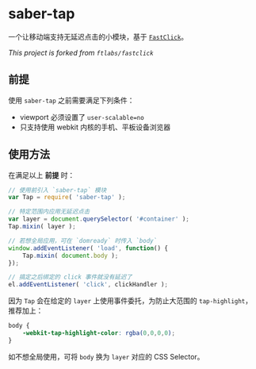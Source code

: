 # saber-tap

一个让移动端支持无延迟点击的小模块，基于 [`FastClick`](https://github.com/ftlabs/fastclick)。

*This project is forked from `ftlabs/fastclick`*

## 前提

使用 `saber-tap` 之前需要满足下列条件：

- viewport 必须设置了 `user-scalable=no`
- 只支持使用 webkit 内核的手机、平板设备浏览器

## 使用方法

在满足以上 **前提** 时：

```javascript
// 使用前引入 `saber-tap` 模块
var Tap = require( 'saber-tap' );

// 特定范围内应用无延迟点击
var layer = document.querySelector( '#container' );
Tap.mixin( layer );

// 若想全局应用，可在 `domready` 时传入 `body`
window.addEventListener( 'load', function() {
    Tap.mixin( document.body );
});

// 搞定之后绑定的 click 事件就没有延迟了
el.addEventListener( 'click', clickHandler );
```

因为 `Tap` 会在给定的 `layer` 上使用事件委托，为防止大范围的 `tap-highlight`，推荐加上：

```css
body {
    -webkit-tap-highlight-color: rgba(0,0,0,0);
}
```

如不想全局使用，可将 `body` 换为 `layer` 对应的 CSS Selector。

